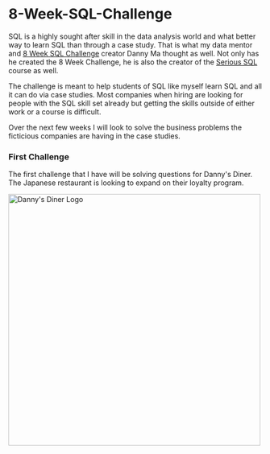 # 8-Week-SQL-Challenge
SQL is a highly sought after skill in the data analysis world and what better way to learn SQL than through a case study. That is what my data mentor and <a href="https://8weeksqlchallenge.com/">8 Week SQL Challenge</a> creator Danny Ma thought as well. Not only has he created the 8 Week Challenge, he is also the creator of the <a href="https://www.datawithdanny.com/">Serious SQL</a> course as well.

The challenge is meant to help students of SQL like myself learn SQL and all it can do via case studies. Most companies when hiring are looking for people with the SQL skill set already but getting the skills outside of either work or a course is difficult. 

Over the next few weeks I will look to solve the business problems the ficticious companies are having in the case studies.

### First Challenge
The first challenge that I have will be solving questions for Danny's Diner. The Japanese restaurant is looking to expand on their loyalty program.

<img src='Dannys-Diner.png' alt="Danny's Diner Logo" width=auto height="500" href="https://8weeksqlchallenge.com/case-study-1/">
